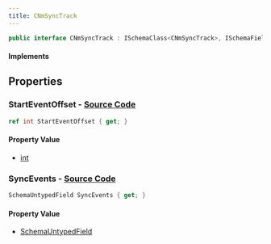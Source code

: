```yaml
---
title: CNmSyncTrack
---
```


```csharp
public interface CNmSyncTrack : ISchemaClass<CNmSyncTrack>, ISchemaField, ISchemaClass, INativeHandle
```

#### Implements

## Properties

### **StartEventOffset** - [Source Code](https://github.com/swiftly-solution/swiftlys2/blob/main/managed/src/SwiftlyS2.Generated/Schemas/Interfaces/CNmSyncTrack.cs#L19)

```csharp
ref int StartEventOffset { get; }
```

#### Property Value

- [int](https://learn.microsoft.com/dotnet/api/system.int32)

### **SyncEvents** - [Source Code](https://github.com/swiftly-solution/swiftlys2/blob/main/managed/src/SwiftlyS2.Generated/Schemas/Interfaces/CNmSyncTrack.cs#L17)

```csharp
SchemaUntypedField SyncEvents { get; }
```

#### Property Value

- [SchemaUntypedField](/docs/api/shared/schemas/schemauntypedfield)

